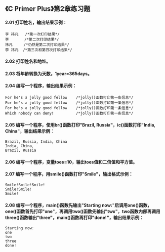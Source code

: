 ## 《C Primer Plus》第2章练习题

#### 2.01 打印姓名，输出结果示例：

```
李 祎凡   /*第一次打印结果*/
李       /*第二次打印结果*/
祎凡     /*仍然是第二次打印结果*/
李 祎凡  /*第三次和第四次打印结果*/
```

#### 2.02 打印姓名和地址。

#### 2.03 将年龄转换为天数，1year=365days。

#### 2.04 编写一个程序，输出结果示例：

```
For he's a jolly good fellow    /*jolly()函数打印第一条信息*/
For he's a jolly good fellow    /*jolly()函数打印第一条信息*/
For he's a jolly good fellow    /*jolly()函数打印第一条信息*/
Which nobody can deny!          /*jolly()函数打印第一条信息*/
```

#### 2.05 编写一个程序，使用br()函数打印"Brazil, Russia"，ic()函数打印"India, China"，输出结果示例：

```
Brazil, Russia, India, China
India, China,
Brazil, Russia
```

#### 2.06 编写一个程序，变量toes=10，输出toes值和二倍值和平方值。

#### 2.07 编写一个程序，用smile()函数打印"Smile"，输出格式示例：

```
Smile!Smile!Smile!
Smile!Smile!
Smile!
```

#### 2.08 编写一个程序，main()函数先输出"Starting now:"后调用one()函数，one()函数首先打印"one"，再调用two()函数先输出"two"，two函数内部再调用three()函数输出"three"，main()函数再打印"done!"，输出结果示例：

```
Starting now:
one
two
three
done!
```